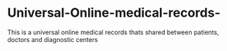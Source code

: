 # Universal-Online-medical-records-
This is a universal online medical records thats shared between patients, doctors and diagnostic centers

